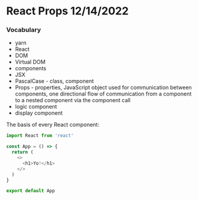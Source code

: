 # React Props 12/14/2022

### Vocabulary
- yarn
- React
- DOM
- Virtual DOM
- components
- JSX
- PascalCase - class, component
- Props - properties, JavaScript object used for communication between components, one directional flow of communication from a component to a nested component via the component call
- logic component
- display component


The basis of every React component:
```javascript
import React from 'react'

const App = () => {
  return (
    <>
      <h1>Yo!</h1>
    </>
  )
}

export default App
```
